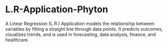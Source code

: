 # L.R-Application-Phyton
A Linear Regression (L.R.) Application models the relationship between variables by fitting a straight line through data points. It predicts outcomes, visualizes trends, and is used in forecasting, data analysis, finance, and healthcare.

